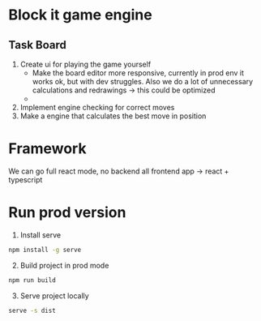 # Block it game engine

## Task Board

1. Create ui for playing the game yourself
    - Make the board editor more responsive, currently in prod env it works ok, but with dev struggles. Also we do a lot of unnecessary calculations and redrawings -> this could be optimized
    - 
2. Implement engine checking for correct moves
3. Make a engine that calculates the best move in position


# Framework
We can go full react mode, no backend all frontend app -> react + typescript 


# Run prod version
1. Install serve
``` bash
npm install -g serve
```
2. Build project in prod mode
``` bash
npm run build
```
3. Serve project locally 
``` bash
serve -s dist
```